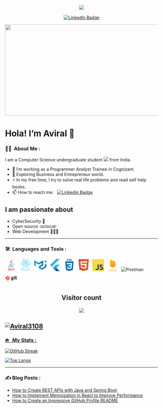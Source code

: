 <p align="center"><img src="https://media.giphy.com/media/M9gbBd9nbDrOTu1Mqx/giphy.gif" width="100"/></p>
<p align="center">
<a href="https://www.linkedin.com/in/aviraldixit31/"><img src="https://img.shields.io/badge/LinkedIn-blue?style=for-the-badge&logo=linkedin&logoColor=white" alt="LinkedIn Badge"></a>
</p>
<p align="center">
</p>

<p align="center"><img src="https://media.giphy.com/media/dWesBcTLavkZuG35MI/giphy.gif" width="600" height="300"  /></p>


# Hola! I’m Aviral 👋

<!---## About Me--->

### :woman_technologist: &nbsp;About Me :

I am a Computer Science undergraduate student <img src="https://media.giphy.com/media/WUlplcMpOCEmTGBtBW/giphy.gif" width="30"> from India.

- 🔭 I’m working as a Programmer Analyst Trainee in Cognizant.
- 🌱 Exploring Business and Entrepreneur world.
- ⚡ In my free time, I try to solve real life problems and read self help books.
- 📫 How to reach me: &nbsp; [![Linkedin Badge](https://img.shields.io/badge/-Aviral-blue?style=flat&logo=Linkedin&logoColor=white)](https://www.linkedin.com/in/aviraldixit31/)   

## I am passionate about

- CyberSecurity :robot:
- Open source :octocat:
- Web Development 👩🏾‍💻

---

### 🛠 &nbsp;Languages and Tools :

<p>
<img src="https://github.com/devicons/devicon/blob/master/icons/java/java-original-wordmark.svg" title="Java" alt="Java" width="40" height="40"/>&nbsp;
<img src="https://github.com/devicons/devicon/blob/master/icons/react/react-original-wordmark.svg" title="React" alt="React" width="40" height="40"/>&nbsp;
<img src="https://github.com/devicons/devicon/blob/master/icons/materialui/materialui-original.svg" title="Material UI" alt="Material UI" width="40" height="40"/>&nbsp;
<img src="https://github.com/devicons/devicon/blob/master/icons/flutter/flutter-original.svg" title="Flutter" alt="Flutter" width="40" height="40"/>&nbsp;
<img src="https://github.com/devicons/devicon/blob/master/icons/css3/css3-plain-wordmark.svg"  title="CSS3" alt="CSS" width="40" height="40"/>&nbsp;
<img src="https://github.com/devicons/devicon/blob/master/icons/html5/html5-original.svg" title="HTML5" alt="HTML" width="40" height="40"/>&nbsp;
<img src="https://github.com/devicons/devicon/blob/master/icons/javascript/javascript-original.svg" title="JavaScript" alt="JavaScript" width="40" height="40"/>&nbsp;
<img src="https://github.com/devicons/devicon/blob/master/icons/firebase/firebase-plain-wordmark.svg" title="Firebase" alt="Firebase" width="40" height="40"/>&nbsp;
<img src="https://www.vectorlogo.zone/logos/getpostman/getpostman-icon.svg" title="Postman"  alt="Postman" width="40" height="40"/>&nbsp;
<img src="https://github.com/devicons/devicon/blob/master/icons/git/git-original-wordmark.svg" title="Git" **alt="Git" width="40" height="40"/>&nbsp;
</p>


## <p align="center">Visitor count </p> 
 <p align="center"> 
  <img src="https://profile-counter.glitch.me/Aviral3108/count.svg" />
</p>


<a href="https://Aviral3108.github.io/portfolio/"><img src="https://github-readme-stats.vercel.app/api?username=Aviral3108&show_icons=true&theme=chartreuse-dark" alt="Aviral3108"/>    
---

### 🔥 &nbsp; My Stats :
[![GitHub Streak](http://github-readme-streak-stats.herokuapp.com?user=Aviral3108&theme=dark&background=000000)](https://git.io/streak-stats)

[![Top Langs](https://github-readme-stats.vercel.app/api/top-langs/?username=Aviral3108&layout=compact&theme=vision-friendly-dark)](https://github.com/Aviral3108/github-readme-stats)

---

### ✍️ Blog Posts : 
- [How to Create REST APIs with Java and Spring Boot](https://www.twilio.com/blog/create-rest-apis-java-spring-boot)
- [How to Implement Memoization in React to Improve Performance](https://www.sitepoint.com/implement-memoization-in-react-to-improve-performance/)
- [How to Create an Impressive GitHub Profile README](https://www.sitepoint.com/github-profile-readme/)<!-- BLOG-POST-LIST:START -->
<!-- BLOG-POST-LIST:END -->



